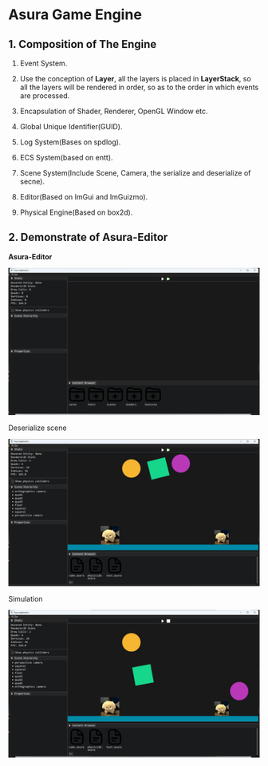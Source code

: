 # Asura Game Engine

## 1. Composition of The Engine

1. Event System.
2. Use the conception of **Layer**, all the layers is placed in **LayerStack**, so all the layers will be rendered in order, so as to the order in which events are processed.

3. Encapsulation of Shader, Renderer, OpenGL Window etc.
4. Global Unique Identifier(GUID).
5. Log System(Bases on spdlog).
6. ECS System(based on entt).
7. Scene System(Include Scene, Camera, the serialize and deserialize of secne).
8. Editor(Based on ImGui and ImGuizmo).
9. Physical Engine(Based on box2d).

## 2. Demonstrate of Asura-Editor

**Asura-Editor**

<img src="https://raw.githubusercontent.com/lxcug/imgs/main/imgs20230108222603.png" style="zoom:50%;" />

Deserialize scene

<img src="https://raw.githubusercontent.com/lxcug/imgs/main/imgs20230108222647.png" style="zoom:50%;" />

Simulation

<img src="https://raw.githubusercontent.com/lxcug/imgs/main/imgs20230108222756.png" style="zoom:50%;" />
